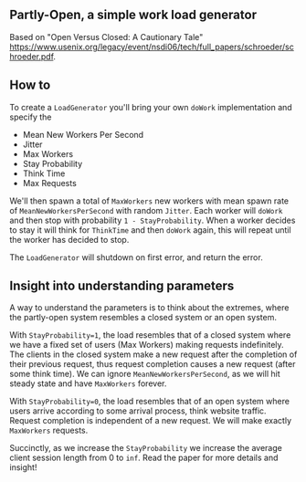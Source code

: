 Partly-Open, a simple work load generator
---
Based on "Open Versus Closed: A Cautionary Tale"
<https://www.usenix.org/legacy/event/nsdi06/tech/full_papers/schroeder/schroeder.pdf>.

How to
---
To create a `LoadGenerator` you'll bring your own `doWork` implementation and specify the 
* Mean New Workers Per Second
* Jitter
* Max Workers
* Stay Probability
* Think Time
* Max Requests

We'll then spawn a total of `MaxWorkers` new workers with mean spawn rate of `MeanNewWorkersPerSecond` with random `Jitter`.
Each worker will `doWork` and then stop with probability `1 - StayProbability`.
When a worker decides to stay it will think for `ThinkTime` and then `doWork` again, this will repeat until the worker has decided to stop.

The `LoadGenerator` will shutdown on first error, and return the error.

Insight into understanding parameters
---
A way to understand the parameters is to think about the extremes, where the partly-open system resembles a closed system or an open system.

With `StayProbability=1`, the load resembles that of a closed system where we have a fixed set of users (Max Workers) making requests indefinitely.
The clients in the closed system make a new request after the completion of their previous request, thus request completion causes a new request (after some think time).
We can ignore `MeanNewWorkersPerSecond`, as we will hit steady state and have `MaxWorkers` forever.

With `StayProbability=0`, the load resembles that of an open system where users arrive according to some arrival process, think website traffic.
Request completion is independent of a new request.
We will make exactly `MaxWorkers` requests. 

Succinctly, as we increase the `StayProbability` we increase the average client session length from 0 to `inf`.
Read the paper for more details and insight!
